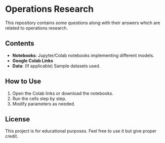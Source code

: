 # Operations Research
This repository contains some questions along with their answers which are related to operations research.

## Contents
- **Notebooks**: Jupyter/Colab notebooks implementing different models.
- **Google Colab Links**
- **Data**: (If applicable) Sample datasets used.

## How to Use
1. Open the Colab links or download the notebooks.
2. Run the cells step by step.
3. Modify parameters as needed.

## License
This project is for educational purposes. Feel free to use it but give proper credit.
